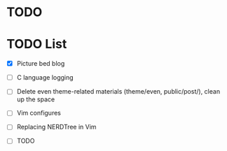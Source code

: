 # TODO


<!--more-->
# TODO List
- [x] Picture bed blog
- [ ] C language logging
- [ ] Delete even theme-related materials (theme/even, public/post/), clean up the space
- [ ] Vim configures
- [ ] Replacing NERDTree in Vim
- [ ] TODO


